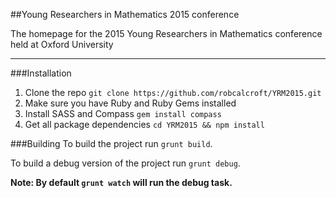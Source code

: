 ##Young Researchers in Mathematics 2015 conference

The homepage for the 2015 Young Researchers in Mathematics conference held at Oxford University

---
###Installation
1. Clone the repo
`git clone https://github.com/robcalcroft/YRM2015.git`
2. Make sure you have Ruby and Ruby Gems installed
3. Install SASS and Compass
`gem install compass`
4. Get all package dependencies
`cd YRM2015 && npm install`

###Building
To build the project run `grunt build`.

To build a debug version of the project run `grunt debug`.

**Note: By default `grunt watch` will run the debug task.**
